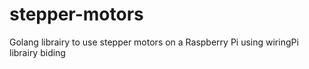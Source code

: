 # stepper-motors
Golang librairy to use stepper motors on a Raspberry Pi using wiringPi librairy biding
